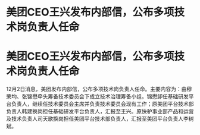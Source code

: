 # 美团CEO王兴发布内部信，公布多项技术岗负责人任命

# 美团CEO王兴发布内部信，公布多项技术岗负责人任命

12月2日消息，美团发布内部信，公布多项技术岗负责人任命。主要内容为：由穆荣均、张锦懋牵头筹备技术委员会下成立技术治理筹备小组。锦懋卸任基础研发平台负责人，继续任技术委员会主席并负责技术委员会现有工作；原美团平台技术部负责人韩建换岗担任基础研发平台负责人，汇报至王兴。原快驴事业部产品和运营及技术负责人司天歌换岗担任美团平台技术部负责人，汇报至美团平台负责人李树斌。

